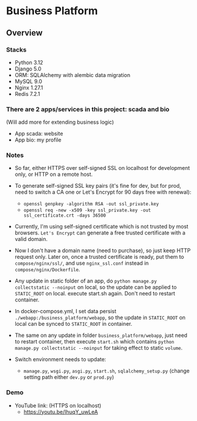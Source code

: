 # Business Platform


## Overview


### Stacks
* Python 3.12
* Django 5.0
* ORM: SQLAlchemy with alembic data migration
* MySQL 9.0
* Nginx 1.27.1
* Redis 7.2.1


### There are 2 apps/services in this project: scada and bio


(Will add more for extending business logic)
* App scada: website 
* App bio: my profile


### Notes


* So far, either HTTPS over self-signed SSL on localhost for development only, or HTTP on a remote host.
* To generate self-signed SSL key pairs (it's fine for dev, but for prod, need to switch a CA one or Let's Encrypt for 90 days free with renewal):
  * ```openssl genpkey -algorithm RSA -out ssl_private.key```
  * ```openssl req -new -x509 -key ssl_private.key -out ssl_certificate.crt -days 36500```
* Currently, I'm using self-signed certificate which is not trusted by most browsers. `Let's Encrypt` can generate a free trusted certificate with a valid domain. 
* Now I don't have a domain name (need to purchase), so just keep HTTP request only. Later on, once a trusted certificate is ready, put them to `compose/nginx/ssl/`, and use `nginx_ssl.conf` instead in `compose/nginx/Dockerfile`.


* Any update in static folder of an app, do `python manage.py collectstatic --noinput` on local, so the update can be applied to `STATIC_ROOT` on local. execute start.sh again. Don't need to restart container.
* In docker-compose.yml, I set data persist `./webapp:/business_platform/webapp`, so the update in `STATIC_ROOT` on local can be synced to `STATIC_ROOT` in container.
* The same on any update in folder `business_platform/webapp`, just need to restart container, then execute `start.sh` which contains `python manage.py collectstatic --noinput` for taking effect to static `volume`.


* Switch environment needs to update:
  * `manage.py`, `wsgi.py`, `asgi.py`, `start.sh`, `sqlalchemy_setup.py` (change setting path either `dev.py` or `prod.py`)


### Demo


* YouTube link: (HTTPS on localhost)
  * https://youtu.be/IhuqY_uwLeA

